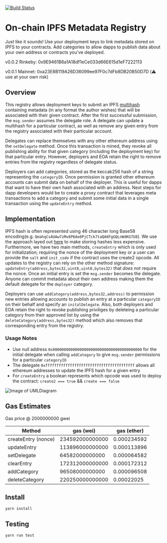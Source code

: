 [![Build Status](https://travis-ci.com/corydickson/eth-metadata-registry.svg?branch=master)](https://travis-ci.com/corydickson/eth-metadata-registry)
# On-chain IPFS Metadata Registry

Just like it sounds! Use your deployment keys to link metadata stored on IPFS to your contracts. Add categories to allow dapps to publish data about your own address or contracts you've deployed.

v0.0.2 Rinkeby: 0x9E9461B6a1A18df1eCe033d66E615d1eF7222113

v0.0.1 Mainnet: 0xa23E8B119A26D36099ee97F0c7dFb8DB20B50D7D (⚠️  use at your own risk)

## Overview

This registry allows deployment keys to submit an IPFS [multihash](https://github.com/multiformats/multihash) containing metadata (in any format the
author wishes) that will be associated with their given contract. After the first successful submission, the `msg.sender` assumes the delegate role.
A delegate can update a multihash for a particular contract, as well as remove any given entry from the registry associated with their particular account.

Delegates can replace themselves with any other ethereum address using the `setDelegate` method. Once this transaction is mined, they revoke all
publishing ability for that given category (including the deployment key) for that particular entry. However, deployers and EOA retain the right to remove entries from
the registry regardless of delegate status.

Deployers can add categories, stored as the keccak256 hash of a string representing the `categoryID`. Once permission is granted other ethereum accounts can submit data on 
behalf of the deployer. This is useful for dapps that want to have their own hash associated with an address. Next steps for dapp developers would be to create a proxy contract
that leverages meta transactions to add a category and submit some initial data in a single transaction using the `updateEntry` method.

## Implementation

IPFS hash is often represented using 46 character long Base58 encoding(e.g. `QmahqCsAUAw7zMv6P6Ae8PjCTck7taQA6FgGQLnWdKG7U8`). We use the approach
layed out [here](https://github.com/saurfang/ipfs-multihash-on-solidity) to make storing hashes less expensive. Furthermore, we have two main methods, `createEntry` which is only
used for initialization; requiring the nonce of the deployment key or a user can provide the `salt` and `init_code` if the contract uses the create2 opcode. All updates to
the registry can rely on the other method signature: `updateEntry(address,bytes32,uint8,uint8,bytes32)` that *does not* require the nonce. Once an initial entry is set the
`msg.sender` becomes the delegate. Anyone can commit metadata about their own address making them the default delegate for the `deployer` category.

Deployers can use `addCategory(address,bytes32,address)` to permission new entries allowing accounts to publish an entry at a particular `categoryID` on their behalf and specify an `initalDelegate`.
Also, both deployers and EOA retain the right to revoke publishing priviliges by deleteing a particular category from their approved list by using the
`deleteCategory(address,bytes32)` method which also removes that corresponding entry from the registry.

### Usage Notes

- Use null address `0x0000000000000000000000000000000000000000` for the initial delegate when calling `addCategory` to give `msg.sender` permissions for a particular `categoryID`
- The delegate `0xffffffffffffffffffffffffffffffffffffffff` allows all ethereum addresses to update the IPFS hash for a given entry
- For `createEntry` a boolean represents which opcode was used to deploy the contract: `create2 === true` && `create === false`

![Image of UMLDiagram](http://www.plantuml.com/plantuml/png/jP91QiCm44NtEiKi4wXxW61Ce0bqtT9LAK5Olwv1bemaf_ZsLGGU72etXEAL6MQUvtr9Un-a2qEdXQo3TNH0h-q8nwL68mE4c1fKLFI2flN1ZRIZsY6sZoPM5wGznuhxWWTdq8vErkYH5otCU8HfEMqwtpnw60MtlR4bcYIlifohqQQsyHlHarJAFL3RV_fdwR-sL5NCbqNn4T54l2BGyGmJXCBlZUzbCNCzM0EHyMB_woCRUdNRww-Zuql91-S5zmP_IvnAu5hXQmtfSch_IhpyrwNxVReGK6l5l7gz1j-PY4aZsMU6y-RJrFsFSm-ZXax_0000)

## Gas Estimates

Gas price @ 2000000000 gwei

| Method | gas (wei) | gas (ether) |
--- | --- | ---
createEntry (nonce) | 234592000000000 | 0.000234592
updateEntry | 113896000000000 | 0.000113896
setDelegate | 64582000000000 | 0.000064582
clearEntry | 172312000000000 | 0.000172312
addCategory |  96508000000000 | 0.000096508
deleteCategory | 220250000000000 | 0.00022025

## Install

`yarn install`

## Testing

`yarn run test`
